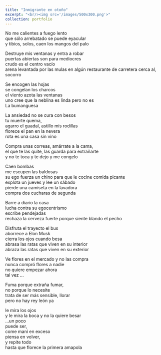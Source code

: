 ```yaml
---
title: "Inmigrante en otoño"
excerpt: "<br/><img src='/images/500x300.png'>"
collection: portfolio
---
```


<p>
No me calientes a fuego lento<br>
que sólo arrebatado se puede eyacular<br>
y tibios, solos, caen los mangos del palo</p>
<p>
Destruye mis ventanas y entra a robar<br>
puertas abiertas son para mediocres<br>
crudo es el centro vacío<br>
arena levantada por las mulas en algún restaurante de carretera cerca al, 
  <br>socorro</p>
<p>
Se encogen las hojas<br>
se congelan los charcos<br>
el viento azota las ventanas<br>
uno cree que la neblina es linda pero no es
  <br>La bumanguesa</p>
<p>
La ansiedad no se cura con besos<br>
  tu muerte quema,<br>
agarro el guadal, astillo mis rodillas<br>
florece el pan en la nevera<br>
rota es una casa sin vino</p>
<p>
Compra unas correas, amárrate a la cama,<br>
el que te las quite, las guarda para extrañarte<br>
y no te toca y te dejo y me congelo</p>
<p>
Caen bombas<br>
me escupen las baldosas<br>
su ego fuerza un chino para que le cocine comida picante<br>
explota un jueves y lee un sábado<br>
pierde una camiseta en la lavadora<br>
compra dos cucharas de segunda</p>
<p>
Barre a diario la casa<br>
lucha contra su egocentrismo<br>
escribe pendejadas<br>
rechaza la cerveza fuerte porque siente blando el pecho</p>
<p>
Disfruta el trayecto el bus<br>
aborrece a Elon Musk<br>
cierra los ojos cuando besa<br>
abrasa las ratas que viven en su interior<br>
abraza las ratas que viven en su exterior</p>
<p>
Ve flores en el mercado y no las compra<br>
nunca compró flores a nadie<br>
no quiere empezar ahora<br>
tal vez ...</p>
<p>
Fuma porque extraña fumar,<br>
no porque lo necesite<br>
trata de ser más sensible, llorar<br>
pero no hay rey león ya</p>
<p>
le mira los ojos<br>
y le mira la boca y no la quiere besar<br>
...un poco<br>
puede ser,<br>
come maní en exceso<br>
piensa en volver,<br>
y repite todo<br>
hasta que florece la primera amapola</p>
